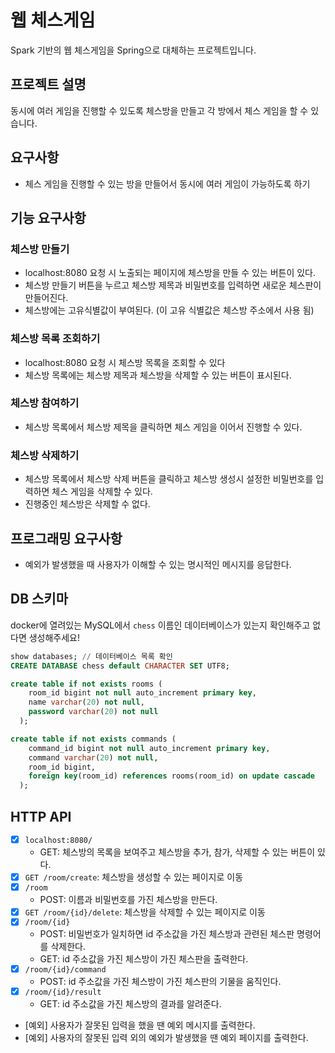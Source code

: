 # 웹 체스게임
Spark 기반의 웹 체스게임을 Spring으로 대체하는 프로젝트입니다.

## 프로젝트 설명
동시에 여러 게임을 진행할 수 있도록 체스방을 만들고 각 방에서 체스 게임을 할 수 있습니다.

## 요구사항
- 체스 게임을 진행할 수 있는 방을 만들어서 동시에 여러 게임이 가능하도록 하기
## 기능 요구사항
### 체스방 만들기
- localhost:8080 요청 시 노출되는 페이지에 체스방을 만들 수 있는 버튼이 있다.
- 체스방 만들기 버튼을 누르고 체스방 제목과 비밀번호를 입력하면 새로운 체스판이 만들어진다.
- 체스방에는 고유식별값이 부여된다. (이 고유 식별값은 체스방 주소에서 사용 됨)
### 체스방 목록 조회하기
- localhost:8080 요청 시 체스방 목록을 조회할 수 있다
- 체스방 목록에는 체스방 제목과 체스방을 삭제할 수 있는 버튼이 표시된다.
### 체스방 참여하기
- 체스방 목록에서 체스방 제목을 클릭하면 체스 게임을 이어서 진행할 수 있다.
### 체스방 삭제하기
- 체스방 목록에서 체스방 삭제 버튼을 클릭하고 체스방 생성시 설정한 비밀번호를 입력하면 체스 게임을 삭제할 수 있다.
- 진행중인 체스방은 삭제할 수 없다.
## 프로그래밍 요구사항
- 예외가 발생했을 때 사용자가 이해할 수 있는 명시적인 메시지를 응답한다.

## DB 스키마
docker에 열려있는 MySQL에서 `chess` 이름인 데이터베이스가 있는지 확인해주고 없다면 생성해주세요!
```sql
show databases; // 데이터베이스 목록 확인
CREATE DATABASE chess default CHARACTER SET UTF8;
```

```sql
create table if not exists rooms (
    room_id bigint not null auto_increment primary key,
    name varchar(20) not null,
    password varchar(20) not null
  );

create table if not exists commands (
    command_id bigint not null auto_increment primary key,
    command varchar(20) not null,
    room_id bigint,
    foreign key(room_id) references rooms(room_id) on update cascade
  );

```

## HTTP API
- [x] `localhost:8080/`
  - GET: 체스방의 목록을 보여주고 체스방을 추가, 참가, 삭제할 수 있는 버튼이 있다.
- [x] `GET /room/create`: 체스방을 생성할 수 있는 페이지로 이동
- [x] `/room`
  - POST: 이름과 비밀번호를 가진 체스방을 만든다.
- [x] `GET /room/{id}/delete`: 체스방을 삭제할 수 있는 페이지로 이동 
- [x] `/room/{id}`
  - POST: 비밀번호가 일치하면 id 주소값을 가진 체스방과 관련된 체스판 명령어를 삭제한다.
  - GET: id 주소값을 가진 체스방이 가진 체스판을 출력한다.
- [x] `/room/{id}/command`
  - POST: id 주소값을 가진 체스방이 가진 체스판의 기물을 움직인다.
- [x] `/room/{id}/result`
  - GET: id 주소값을 가진 체스방의 결과를 알려준다.
- [예외] 사용자가 잘못된 입력을 했을 땐 예외 메시지를 출력한다.
- [예외] 사용자의 잘못된 입력 외의 예외가 발생했을 땐 예외 페이지를 출력한다.
